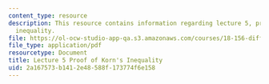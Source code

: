 ```yaml
---
content_type: resource
description: This resource contains information regarding lecture 5, proof of Korn's
  inequality.
file: https://ol-ocw-studio-app-qa.s3.amazonaws.com/courses/18-156-differential-analysis-ii-partial-differential-equations-and-fourier-analysis-spring-2016/2a167573b1412e48588f173774f6e158_MIT18_156S16_lec5.pdf
file_type: application/pdf
resourcetype: Document
title: Lecture 5 Proof of Korn's Inequality
uid: 2a167573-b141-2e48-588f-173774f6e158
---
```

